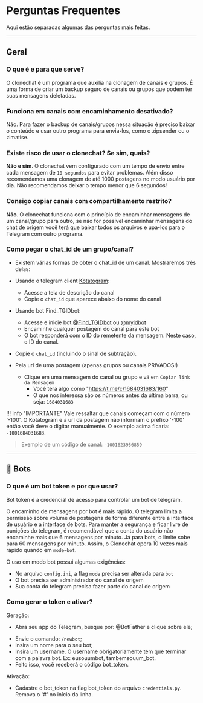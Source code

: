 ﻿# Perguntas Frequentes

Aqui estão separadas algumas das perguntas mais feitas.

--- 

## Geral

### O que é e para que serve?

O clonechat é um programa que auxilia na clonagem de canais e grupos. É uma forma de criar um backup seguro de canais ou grupos que podem ter suas mensagens deletadas.

### Funciona em canais com encaminhamento desativado? 

Não. Para fazer o backup de canais/grupos nessa situação é preciso baixar o conteúdo e usar outro programa para envia-los, como o zipsender ou o zimatise.

### Existe risco de usar o clonechat? Se sim, quais?

**Não e sim**. O clonechat vem configurado com um tempo de envio entre cada mensagem de `10 segundos` para evitar problemas. Além disso recomendamos uma clonagem de até 1000 postagens no modo usuário por dia. Não recomendamos deixar o tempo menor que 6 segundos!

### Consigo copiar canais com compartilhamento restrito?

**Não**. O clonechat funciona com o princípio de encaminhar mensagens de um canal/grupo para outro, se não for possível encaminhar mensagens do chat de origem você terá que baixar todos os arquivos e upa-los para o Telegram com outro programa.

### Como pegar o chat_id de um grupo/canal?

* Existem várias formas de obter o chat_id de um canal. Mostraremos três delas:
- Usando o telegram client [Kotatogram](https://kotatogram.github.io/download/):
  - Acesse a tela de descrição do canal
  - Copie o `chat_id` que aparece abaixo do nome do canal

- Usando bot Find_TGIDbot:
  - Acesse e inicie bot [@Find_TGIDbot](http://t.me/Find_TGIDbot) ou [@myidbot](http://t.me/myidbot)
  - Encaminhe qualquer postagem do canal para este bot
  - O bot responderá com o ID do remetente da mensagem. Neste caso, o ID do canal.
- Copie o `chat_id` (incluindo o sinal de subtração).

- Pela url de uma postagem (apenas grupos ou canais PRIVADOS!)
    - Clique em uma mensagem do canal ou grupo e vá em `Copiar link da Mensagem`
        - Você terá algo como  "https://t.me/c/1684031683/160"
        - O que nos interessa são os números antes da última barra, ou seja:  `1684031683`

!!! info "IMPORTANTE"
        Vale ressaltar que canais começam com o número '-100'. O Kotatogram e a url da postagem não informam o prefixo '-100' então você deve o digitar manualmente.
        O exemplo acima ficaria:
        `-1001684031683`.
        
> Exemplo de um código de canal: `-1001623956859`

---

## :robot: Bots

### O que é um bot token e por que usar?

Bot token é a credencial de acesso para controlar um bot de telegram.

O encaminho de mensagens por bot é mais rápido. O telegram limita a permissão sobre volume de postagens de forma diferente entre a interface de usuário e a interface de bots. Para manter a segurança e ficar livre de punições do telegram, é recomendável que a conta do usuário não encaminhe mais que 6 mensagens por minuto. Já para bots, o limite sobe para 60 mensagens por minuto. Assim, o Clonechat opera 10 vezes mais rápido quando em `mode=bot`.

O uso em modo bot possui algumas exigências:
- No arquivo `config.ini`, a flag `mode` precisa ser alterada para `bot`
- O bot precisa ser administrador do canal de origem
- Sua conta do telegram precisa fazer parte do canal de origem

### Como gerar o token e ativar?

Geração:

  * Abra seu app do Telegram, busque por: @BotFather e clique sobre ele;
  - Envie o comando: `/newbot`;
  - Insira um nome para o seu bot;
  - Insira um username. O username obrigatoriamente tem que terminar com a palavra bot. Ex: eusouumbot, tambemsouum_bot.
  - Feito isso, você receberá o código bot_token.

Ativação:
- Cadastre o bot_token na flag bot_token do arquivo `credentials.py`. Remova o '#' no início da linha.
